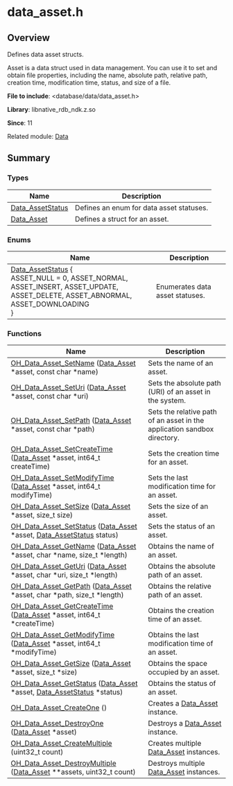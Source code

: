 # data_asset.h


## Overview

Defines data asset structs.

Asset is a data struct used in data management. You can use it to set and obtain file properties, including the name, absolute path, relative path, creation time, modification time, status, and size of a file.

**File to include**: <database/data/data_asset.h>

**Library**: libnative_rdb_ndk.z.so

**Since**: 11

Related module: [Data](_data.md)


## Summary


### Types

| Name| Description|
| -------- | -------- |
| [Data_AssetStatus](_data.md#data_assetstatus) | Defines an enum for data asset statuses.|
| [Data_Asset](_data.md#data_asset) | Defines a struct for an asset.|


### Enums

| Name| Description|
| -------- | -------- |
| [Data_AssetStatus](_data.md#data_assetstatus) {<br>ASSET_NULL = 0, ASSET_NORMAL, ASSET_INSERT, ASSET_UPDATE,<br>ASSET_DELETE, ASSET_ABNORMAL, ASSET_DOWNLOADING<br>} | Enumerates data asset statuses.|


### Functions

| Name| Description|
| -------- | -------- |
| [OH_Data_Asset_SetName](_data.md#oh_data_asset_setname) ([Data_Asset](_data.md#data_asset) \*asset, const char \*name) | Sets the name of an asset.|
| [OH_Data_Asset_SetUri](_data.md#oh_data_asset_seturi) ([Data_Asset](_data.md#data_asset) \*asset, const char \*uri) | Sets the absolute path (URI) of an asset in the system.|
| [OH_Data_Asset_SetPath](_data.md#oh_data_asset_setpath) ([Data_Asset](_data.md#data_asset) \*asset, const char \*path) | Sets the relative path of an asset in the application sandbox directory.|
| [OH_Data_Asset_SetCreateTime](_data.md#oh_data_asset_setcreatetime) ([Data_Asset](_data.md#data_asset) \*asset, int64_t createTime) | Sets the creation time for an asset.|
| [OH_Data_Asset_SetModifyTime](_data.md#oh_data_asset_setmodifytime) ([Data_Asset](_data.md#data_asset) \*asset, int64_t modifyTime) | Sets the last modification time for an asset.|
| [OH_Data_Asset_SetSize](_data.md#oh_data_asset_setsize) ([Data_Asset](_data.md#data_asset) \*asset, size_t size) | Sets the size of an asset.|
| [OH_Data_Asset_SetStatus](_data.md#oh_data_asset_setstatus) ([Data_Asset](_data.md#data_asset) \*asset, [Data_AssetStatus](_data.md#data_assetstatus) status) | Sets the status of an asset.|
| [OH_Data_Asset_GetName](_data.md#oh_data_asset_getname) ([Data_Asset](_data.md#data_asset) \*asset, char \*name, size_t \*length) | Obtains the name of an asset.|
| [OH_Data_Asset_GetUri](_data.md#oh_data_asset_geturi) ([Data_Asset](_data.md#data_asset) \*asset, char \*uri, size_t \*length) | Obtains the absolute path of an asset.|
| [OH_Data_Asset_GetPath](_data.md#oh_data_asset_getpath) ([Data_Asset](_data.md#data_asset) \*asset, char \*path, size_t \*length) | Obtains the relative path of an asset.|
| [OH_Data_Asset_GetCreateTime](_data.md#oh_data_asset_getcreatetime) ([Data_Asset](_data.md#data_asset) \*asset, int64_t \*createTime) | Obtains the creation time of an asset.|
| [OH_Data_Asset_GetModifyTime](_data.md#oh_data_asset_getmodifytime) ([Data_Asset](_data.md#data_asset) \*asset, int64_t \*modifyTime) | Obtains the last modification time of an asset.|
| [OH_Data_Asset_GetSize](_data.md#oh_data_asset_getsize) ([Data_Asset](_data.md#data_asset) \*asset, size_t \*size) | Obtains the space occupied by an asset.|
| [OH_Data_Asset_GetStatus](_data.md#oh_data_asset_getstatus) ([Data_Asset](_data.md#data_asset) \*asset, [Data_AssetStatus](_data.md#data_assetstatus) \*status) | Obtains the status of an asset.|
| [OH_Data_Asset_CreateOne](_data.md#oh_data_asset_createone) () | Creates a [Data_Asset](_data.md#data_asset) instance.|
| [OH_Data_Asset_DestroyOne](_data.md#oh_data_asset_destroyone) ([Data_Asset](_data.md#data_asset) \*asset) | Destroys a [Data_Asset](_data.md#data_asset) instance.|
| [OH_Data_Asset_CreateMultiple](_data.md#oh_data_asset_createmultiple) (uint32_t count) | Creates multiple [Data_Asset](_data.md#data_asset) instances.|
| [OH_Data_Asset_DestroyMultiple](_data.md#oh_data_asset_destroymultiple) ([Data_Asset](_data.md#data_asset) \*\*assets, uint32_t count) | Destroys multiple [Data_Asset](_data.md#data_asset) instances.|
